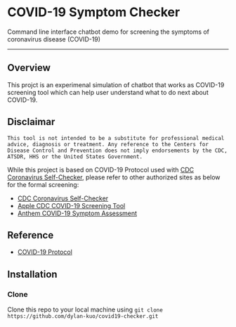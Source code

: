 # COVID-19 Symptom Checker
Command line interface chatbot demo for screening the symptoms of coronavirus disease (COVID-19)

***
## Overview
This projct is an experimenal simulation of chatbot that works as COVID-19 screening tool which can help user understand what to do next about COVID-19.

## Disclaimar 
```This tool is not intended to be a substitute for professional medical advice, diagnosis or treatment. Any reference to the Centers for Disease Control and Prevention does not imply endorsements by the CDC, ATSDR, HHS or the United States Government.```

 While this project is based on COVID-19 Protocol used with [CDC Coronavirus Self-Checker](https://www.cdc.gov/coronavirus/2019-ncov/symptoms-testing/symptoms.html), please refer to other authorized sites as below for the formal screening:
 
* [CDC Coronavirus Self-Checker](https://www.cdc.gov/coronavirus/2019-ncov/symptoms-testing/index.html)
* [Apple CDC COVID-19 Screening Tool](https://www.apple.com/covid19/) 
* [Anthem COVID-19 Symptom Assessment](https://www.anthem.com/microsites/covid19-assessment/) 

## Reference
* [COVID-19 Protocol](https://github.com/CDCgov/covid19healthbot/blob/master/screening_protocols/covid_19_screening_protocol_cdc_apple.pdf)

## Installation
### Clone
Clone this repo to your local machine using `git clone https://github.com/dylan-kuo/covid19-checker.git`

